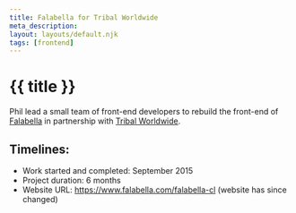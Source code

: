 ```yaml
---
title: Falabella for Tribal Worldwide
meta_description:
layout: layouts/default.njk
tags: [frontend]
---
```


# {{ title }}

Phil lead a small team of front-end developers to rebuild the front-end of [Falabella](https://www.falabella.com) in partnership with [Tribal Worldwide](https://www.tribalworldwide.co.uk/).

## Timelines:

- Work started and completed: September 2015
- Project duration: 6 months
- Website URL: https://www.falabella.com/falabella-cl (website has since changed)
